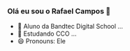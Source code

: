 ### Olá eu sou o Rafael Campos 👋

- 🔭 Aluno da Bandtec Digital School ...
- 🌱 Estudando CCO ...
- 😄 Pronouns: Ele

